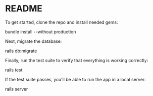 # README

To get started, clone the repo and install needed gems:

bundle install --without production

Next, migrate the database:

rails db:migrate

Finally, run the test suite to verify that everything is working correctly:

rails test

If the test suite passes, you'll be able to run the app in a local server:

rails server
